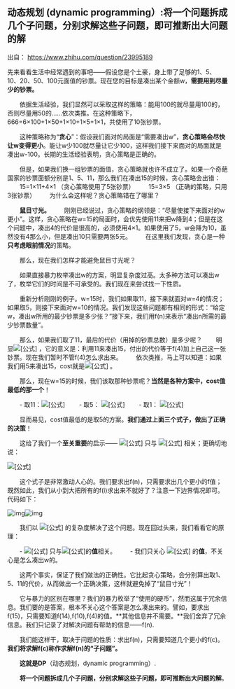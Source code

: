 ## 动态规划 (dynamic programming）:将一个问题拆成几个子问题，分别求解这些子问题，即可推断出大问题的解



出自： https://www.zhihu.com/question/23995189 

先来看看生活中经常遇到的事吧——假设您是个土豪，身上带了足够的1、5、10、20、50、100元面值的钞票。现在您的目标是凑出某个金额w，**需要用到尽量少的钞票。**

　　依据生活经验，我们显然可以采取这样的策略：能用100的就尽量用100的，否则尽量用50的……依次类推。在这种策略下，666=6×100+1×50+1×10+1×5+1×1，共使用了10张钞票。

　　这种策略称为“**贪心**”：假设我们面对的局面是“需要凑出w”，**贪心策略会尽快让w变得更小**。能让w少100就尽量让它少100，这样我们接下来面对的局面就是凑出w-100。长期的生活经验表明，贪心策略是正确的。

　　但是，如果我们换一组钞票的面值，贪心策略就也许不成立了。如果一个奇葩国家的钞票面额分别是1、5、11，那么我们在凑出15的时候，贪心策略会出错：
　　15=1×11+4×1    （贪心策略使用了5张钞票）
　　15=3×5               （正确的策略，只用3张钞票）
　　为什么会这样呢？贪心策略错在了哪里？

　　**鼠目寸光。**
　　刚刚已经说过，贪心策略的纲领是：“尽量使接下来面对的w更小”。这样，贪心策略在w=15的局面时，会优先使用11来把w降到4；但是在这个问题中，凑出4的代价是很高的，必须使用4×1。如果使用了5，w会降为10，虽然没有4那么小，但是凑出10只需要两张5元。
　　在这里我们发现，贪心是一种**只考虑眼前情况**的策略。

　　那么，现在我们怎样才能避免鼠目寸光呢？

　　如果直接暴力枚举凑出w的方案，明显复杂度过高。太多种方法可以凑出w了，枚举它们的时间是不可承受的。我们现在来尝试找一下性质。



　　重新分析刚刚的例子。w=15时，我们如果取11，接下来就面对w=4的情况；如果取5，则接下来面对w=10的情况。我们发现这些问题都有相同的形式：“给定w，凑出w所用的最少钞票是多少张？”接下来，我们用f(n)来表示“凑出n所需的最少钞票数量”。

　　那么，如果我们取了11，最后的代价（用掉的钞票总数）是多少呢？
　　明显![[公式]](https://www.zhihu.com/equation?tex=%5Ctext%7Bcost%7D+%3D+f%284%29+%2B+1+%3D+4+%2B+1+%3D+5) ，它的意义是：利用11来凑出15，付出的代价等于f(4)加上自己这一张钞票。现在我们暂时不管f(4)怎么求出来。
　　依次类推，马上可以知道：如果我们用5来凑出15，cost就是![[公式]](https://www.zhihu.com/equation?tex=f%2810%29+%2B+1+%3D+2+%2B+1+%3D+3) 。

　　那么，现在w=15的时候，我们该取那种钞票呢？**当然是各种方案中，cost值最低的那一个**！

　　- 取11：![[公式]](https://www.zhihu.com/equation?tex=%5Ctext%7Bcost%7D%3Df%284%29%2B1%3D4%2B1%3D5)
　　- 取5：  ![[公式]](https://www.zhihu.com/equation?tex=%5Ctext%7Bcost%7D%3Df%2810%29%2B1%3D2%2B1%3D3)
　　- 取1：  ![[公式]](https://www.zhihu.com/equation?tex=%5Ctext%7Bcost%7D%3Df%2814%29%2B1%3D4%2B1%3D5)

　　显而易见，cost值最低的是取5的方案。**我们通过上面三个式子，做出了正确的决策**！

　　这给了我们一个**至关重要**的启示—— ![[公式]](https://www.zhihu.com/equation?tex=f%28n%29) 只与 ![[公式]](https://www.zhihu.com/equation?tex=f%28n-1%29%2Cf%28n-5%29%2Cf%28n-11%29) 相关；更确切地说：

![[公式]](https://www.zhihu.com/equation?tex=f%28n%29%3D%5Cmin%5C%7Bf%28n-1%29%2Cf%28n-5%29%2Cf%28n-11%29%5C%7D%2B1)

　　这个式子是非常激动人心的。我们要求出f(n)，只需要求出几个更小的f值；既然如此，我们从小到大把所有的f(i)求出来不就好了？注意一下边界情况即可。代码如下：

![img](https://pic2.zhimg.com/50/v2-6a5ba74fb90968533ece429ed329c903_hd.jpg)![img](https://pic2.zhimg.com/80/v2-6a5ba74fb90968533ece429ed329c903_hd.jpg)

　　我们以 ![[公式]](https://www.zhihu.com/equation?tex=O%28n%29) 的复杂度解决了这个问题。现在回过头来，我们看看它的原理：

　　- ![[公式]](https://www.zhihu.com/equation?tex=f%28n%29) 只与![[公式]](https://www.zhihu.com/equation?tex=f%28n-1%29%2Cf%28n-5%29%2Cf%28n-11%29)的**值**相关。
　　-  我们只关心 ![[公式]](https://www.zhihu.com/equation?tex=f%28w%29) 的**值**，不关心是怎么凑出w的。

　　这两个事实，保证了我们做法的正确性。它比起贪心策略，会分别算出取1、5、11的代价，从而做出一个正确决策，这样就避免掉了“鼠目寸光”！

　　它与暴力的区别在哪里？我们的暴力枚举了“使用的硬币”，然而这属于冗余信息。我们要的是答案，根本不关心这个答案是怎么凑出来的。譬如，要求出f(15)，只需要知道f(14),f(10),f(4)的值。**其他信息并不需要。**我们舍弃了冗余信息。我们只记录了对解决问题有帮助的信息——f(n).

　　我们能这样干，取决于问题的性质：求出f(n)，只需要知道几个更小的f(c)。**我们将求解f(c)称作求解f(n)的“子问题”。**



　　**这就是DP**（动态规划，dynamic programming）.

　　**将一个问题拆成几个子问题，分别求解这些子问题，即可推断出大问题的解**。